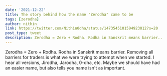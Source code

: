 ```yaml
---
date: '2021-12-22'
title: The story behind how the name "Zerodha" came to be
tags: [zerodha]
author: nithin
link: https://twitter.com/Nithin0dha/status/1473545101594923012?s=20
post_type: tweet
description: Zerodha = Zero + Rodha. Rodha in Sanskrit means barrier...
---
```


Zerodha = Zero + Rodha. Rodha in Sanskrit means barrier. Removing all barriers for traders is what we were trying to attempt when we started.
I hear all versions, Jirodha, Jarodha, 0-dha, etc. Maybe we should have had an easier name, but also tells you name isn't as important. 
